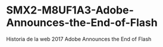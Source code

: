 # SMX2-M8UF1A3-Adobe-Announces-the-End-of-Flash
Historia de la web 2017 Adobe Announces the End of Flash
